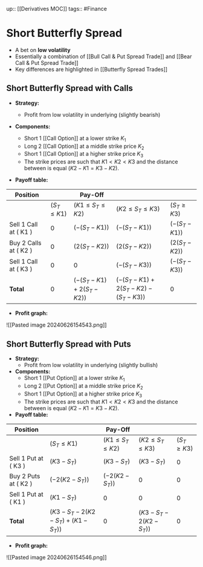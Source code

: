 up:: [[Derivatives MOC]]
tags:: #Finance 
# Short Butterfly Spread
- A bet on **low volatility** 
- Essentially a combination of [[Bull Call & Put Spread Trade]] and [[Bear Call & Put Spread Trade]]
- Key differences are highlighted in [[Butterfly Spread Trades]]
## Short Butterfly Spread with Calls
- **Strategy:** 
	- Profit from low volatility in underlying (slightly bearish)
- **Components:** 
	- Short 1 [[Call Option]] at a lower strike $K_1$
	- Long 2 [[Call Option]] at a middle strike price $K_2$
	- Short 1 [[Call Option]] at a higher strike price $K_3$
	- The strike prices are such that $K1<K2<K3$ and the distance between is equal ($K2−K1=K3−K2$).

- **Payoff table:**

| Position                |                   | Pay-Off                          |                                               |                   |
| ----------------------- | ----------------- | -------------------------------- | --------------------------------------------- | ----------------- |
|                         | $( S_T \leq K1 )$ | $( K1 \leq S_T \leq K2 )$        | $( K2 \leq S_T \leq K3 )$                     | $( S_T \geq K3 )$ |
| Sell 1 Call at \( K1 \) | 0                 | $( -(S_T - K1) )$                | $( -(S_T - K1) )$                             | $( -(S_T - K1) )$ |
| Buy 2 Calls at \( K2 \) | 0                 | $( 2(S_T - K2) )$                | $( 2(S_T - K2) )$                             | $( 2(S_T - K2) )$ |
| Sell 1 Call at \( K3 \) | 0                 | 0                                | $( -(S_T - K3) )$                             | $( -(S_T - K3) )$ |
| **Total**               | 0                 | $( - (S_T - K1) + 2(S_T - K2) )$ | $( - (S_T - K1) + 2(S_T - K2) - (S_T - K3) )$ | 0                 |

- **Profit graph:**

![[Pasted image 20240626154543.png]]



## Short Butterfly Spread with Puts
- **Strategy:** 
	- Profit from low volatility in underlying (slightly bullish)
- **Components:** 
	- Short 1 [[Put Option]] at a lower strike $K_1$
	- Long 2 [[Put Option]] at a middle strike price $K_2$
	- Short 1 [[Put Option]] at a higher strike price $K_3$
	- The strike prices are such that $K1<K2<K3$ and the distance between is equal ($K2−K1=K3−K2$).
- **Payoff table:**

| Position               |                                           | Pay-Off                   |                              |                   |
| ---------------------- | ----------------------------------------- | ------------------------- | ---------------------------- | ----------------- |
|                        | $( S_T \leq K1 )$                         | $( K1 \leq S_T \leq K2 )$ | $( K2 \leq S_T \leq K3 )$    | $( S_T \geq K3 )$ |
| Sell 1 Put at \( K3 \) | $( K3 - S_T )$                            | $( K3 - S_T )$            | $( K3 - S_T )$               | 0                 |
| Buy 2 Puts at \( K2 \) | $( -2(K2 - S_T) )$                        | $( -2(K2 - S_T) )$        | 0                            | 0                 |
| Sell 1 Put at \( K1 \) | $( K1 - S_T )$                            | 0                         | 0                            | 0                 |
| **Total**              | $( K3 - S_T - 2(K2 - S_T) + (K1 - S_T) )$ | 0                         | $( K3 - S_T - 2(K2 - S_T) )$ | 0                 |

- **Profit graph:**

![[Pasted image 20240626154546.png]]
